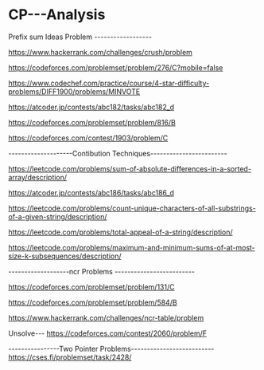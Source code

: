# CP---Analysis

Prefix sum Ideas Problem ------------------ 

https://www.hackerrank.com/challenges/crush/problem

https://codeforces.com/problemset/problem/276/C?mobile=false

https://www.codechef.com/practice/course/4-star-difficulty-problems/DIFF1900/problems/MINVOTE

https://atcoder.jp/contests/abc182/tasks/abc182_d

https://codeforces.com/problemset/problem/816/B

https://codeforces.com/contest/1903/problem/C


--------------------Contibution Techniques------------------------

https://leetcode.com/problems/sum-of-absolute-differences-in-a-sorted-array/description/

https://atcoder.jp/contests/abc186/tasks/abc186_d

https://leetcode.com/problems/count-unique-characters-of-all-substrings-of-a-given-string/description/

https://leetcode.com/problems/total-appeal-of-a-string/description/

https://leetcode.com/problems/maximum-and-minimum-sums-of-at-most-size-k-subsequences/description/



-------------------ncr Problems -------------------------

https://codeforces.com/problemset/problem/131/C

https://codeforces.com/problemset/problem/584/B

https://www.hackerrank.com/challenges/ncr-table/problem

Unsolve---
https://codeforces.com/contest/2060/problem/F


----------------Two Pointer Problems--------------------------
https://cses.fi/problemset/task/2428/
